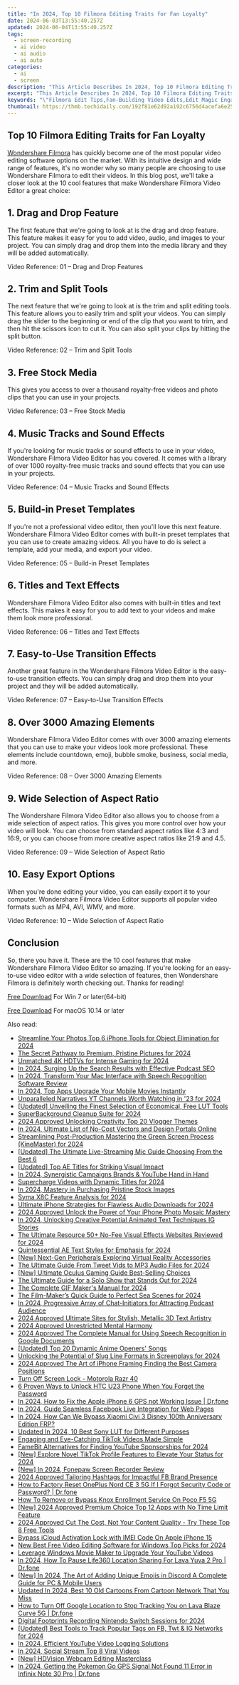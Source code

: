 ```yaml
---
title: "In 2024, Top 10 Filmora Editing Traits for Fan Loyalty"
date: 2024-06-03T13:55:40.257Z
updated: 2024-06-04T13:55:40.257Z
tags: 
  - screen-recording
  - ai video
  - ai audio
  - ai auto
categories: 
  - ai
  - screen
description: "This Article Describes In 2024, Top 10 Filmora Editing Traits for Fan Loyalty"
excerpt: "This Article Describes In 2024, Top 10 Filmora Editing Traits for Fan Loyalty"
keywords: "\"Filmora Edit Tips,Fan-Building Video Edits,Edit Magic Engagement,Top Creative Filmmaking,Trait Boosts Loyal Viewers,Film Magic Tricks,Creative Edit Techniques\""
thumbnail: https://thmb.techidaily.com/192f81e62d92a192c6756d4acefa6e25619bd0109c72bd43d2bf00cf25a87ef6.png
---
```


## Top 10 Filmora Editing Traits for Fan Loyalty

[Wondershare Filmora](https://tools.techidaily.com/wondershare/filmora/download/) has quickly become one of the most popular video editing software options on the market. With its intuitive design and wide range of features, it's no wonder why so many people are choosing to use Wondershare Filmora to edit their videos. In this blog post, we'll take a closer look at the 10 cool features that make Wondershare Filmora Video Editor a great choice:

## 1\. Drag and Drop Feature

The first feature that we're going to look at is the drag and drop feature. This feature makes it easy for you to add video, audio, and images to your project. You can simply drag and drop them into the media library and they will be added automatically.

Video Reference: 01 – Drag and Drop Features

## 2\. Trim and Split Tools

The next feature that we're going to look at is the trim and split editing tools. This feature allows you to easily trim and split your videos. You can simply drag the slider to the beginning or end of the clip that you want to trim, and then hit the scissors icon to cut it. You can also split your clips by hitting the split button.

Video Reference: 02 – Trim and Split Tools

## 3\. Free Stock Media

This gives you access to over a thousand royalty-free videos and photo clips that you can use in your projects.

Video Reference: 03 – Free Stock Media

## 4\. Music Tracks and Sound Effects

If you're looking for music tracks or sound effects to use in your video, Wondershare Filmora Video Editor has you covered. It comes with a library of over 1000 royalty-free music tracks and sound effects that you can use in your projects.

Video Reference: 04 – Music Tracks and Sound Effects

## 5\. Build-in Preset Templates

If you're not a professional video editor, then you'll love this next feature. Wondershare Filmora Video Editor comes with built-in preset templates that you can use to create amazing videos. All you have to do is select a template, add your media, and export your video.

Video Reference: 05 – Build-in Preset Templates

## 6\. Titles and Text Effects

Wondershare Filmora Video Editor also comes with built-in titles and text effects. This makes it easy for you to add text to your videos and make them look more professional.

Video Reference: 06 – Titles and Text Effects

## 7\. Easy-to-Use Transition Effects

Another great feature in the Wondershare Filmora Video Editor is the easy-to-use transition effects. You can simply drag and drop them into your project and they will be added automatically.

Video Reference: 07 – Easy-to-Use Transition Effects

## 8\. Over 3000 Amazing Elements

Wondershare Filmora Video Editor comes with over 3000 amazing elements that you can use to make your videos look more professional. These elements include countdown, emoji, bubble smoke, business, social media, and more.

Video Reference: 08 – Over 3000 Amazing Elements

## 9\. Wide Selection of Aspect Ratio

The Wondershare Filmora Video Editor also allows you to choose from a wide selection of aspect ratios. This gives you more control over how your video will look. You can choose from standard aspect ratios like 4:3 and 16:9, or you can choose from more creative aspect ratios like 21:9 and 4.5.

Video Reference: 09 – Wide Selection of Aspect Ratio

## 10\. Easy Export Options

When you're done editing your video, you can easily export it to your computer. Wondershare Filmora Video Editor supports all popular video formats such as MP4, AVI, WMV, and more.

Video Reference: 10 – Wide Selection of Aspect Ratio

## Conclusion

So, there you have it. These are the 10 cool features that make Wondershare Filmora Video Editor so amazing. If you're looking for an easy-to-use video editor with a wide selection of features, then Wondershare Filmora is definitely worth checking out. Thanks for reading!

[Free Download](https://tools.techidaily.com/wondershare/filmora/download/) For Win 7 or later(64-bit)

[Free Download](https://tools.techidaily.com/wondershare/filmora/download/) For macOS 10.14 or later


<ins class="adsbygoogle"
     style="display:block"
     data-ad-format="autorelaxed"
     data-ad-client="ca-pub-7571918770474297"
     data-ad-slot="1223367746"></ins>

<ins class="adsbygoogle"
     style="display:block"
     data-ad-format="autorelaxed"
     data-ad-client="ca-pub-7571918770474297"
     data-ad-slot="1223367746"></ins>



<ins class="adsbygoogle"
     style="display:block"
     data-ad-client="ca-pub-7571918770474297"
     data-ad-slot="8358498916"
     data-ad-format="auto"
     data-full-width-responsive="true"></ins>




<span class="atpl-alsoreadstyle">Also read:</span>
<div><ul>
<li><a href="https://some-tips.techidaily.com/streamline-your-photos-top-6-iphone-tools-for-object-elimination-for-2024/"><u>Streamline Your Photos  Top 6 iPhone Tools for Object Elimination for 2024</u></a></li>
<li><a href="https://some-tips.techidaily.com/the-secret-pathway-to-premium-pristine-pictures-for-2024/"><u>The Secret Pathway to Premium, Pristine Pictures for 2024</u></a></li>
<li><a href="https://some-tips.techidaily.com/unmatched-4k-hdtvs-for-intense-gaming-for-2024/"><u>Unmatched 4K HDTVs for Intense Gaming for 2024</u></a></li>
<li><a href="https://some-tips.techidaily.com/in-2024-surging-up-the-search-results-with-effective-podcast-seo/"><u>In 2024, Surging Up the Search Results with Effective Podcast SEO</u></a></li>
<li><a href="https://some-tips.techidaily.com/in-2024-transform-your-mac-interface-with-speech-recognition-software-review/"><u>In 2024, Transform Your Mac Interface with Speech Recognition Software Review</u></a></li>
<li><a href="https://some-tips.techidaily.com/in-2024-top-apps-upgrade-your-mobile-movies-instantly/"><u>In 2024, Top Apps  Upgrade Your Mobile Movies Instantly</u></a></li>
<li><a href="https://some-tips.techidaily.com/unparalleled-narratives-yt-channels-worth-watching-in-23-for-2024/"><u>Unparalleled Narratives  YT Channels Worth Watching in '23 for 2024</u></a></li>
<li><a href="https://some-tips.techidaily.com/updated-unveiling-the-finest-selection-of-economical-free-lut-tools/"><u>[Updated] Unveiling the Finest Selection of Economical, Free LUT Tools</u></a></li>
<li><a href="https://some-tips.techidaily.com/superbackground-cleanup-suite-for-2024/"><u>SuperBackground Cleanup Suite for 2024</u></a></li>
<li><a href="https://some-tips.techidaily.com/2024-approved-unlocking-creativity-top-20-vlogger-themes/"><u>2024 Approved  Unlocking Creativity  Top 20 Vlogger Themes</u></a></li>
<li><a href="https://some-tips.techidaily.com/in-2024-ultimate-list-of-no-cost-vectors-and-design-portals-online/"><u>In 2024, Ultimate List of No-Cost Vectors and Design Portals Online</u></a></li>
<li><a href="https://some-tips.techidaily.com/streamlining-post-production-mastering-the-green-screen-process-kinemaster-for-2024/"><u>Streamlining Post-Production  Mastering the Green Screen Process (KineMaster) for 2024</u></a></li>
<li><a href="https://some-tips.techidaily.com/updated-the-ultimate-live-streaming-mic-guide-choosing-from-the-best-6/"><u>[Updated] The Ultimate Live-Streaming Mic Guide  Choosing From the Best 6</u></a></li>
<li><a href="https://some-tips.techidaily.com/updated-top-ae-titles-for-striking-visual-impact/"><u>[Updated] Top AE Titles for Striking Visual Impact</u></a></li>
<li><a href="https://some-tips.techidaily.com/in-2024-synergistic-campaigns-brands-and-youtube-hand-in-hand/"><u>In 2024, Synergistic Campaigns  Brands & YouTube Hand in Hand</u></a></li>
<li><a href="https://some-tips.techidaily.com/supercharge-videos-with-dynamic-titles-for-2024/"><u>Supercharge Videos with Dynamic Titles for 2024</u></a></li>
<li><a href="https://some-tips.techidaily.com/in-2024-mastery-in-purchasing-pristine-stock-images/"><u>In 2024, Mastery in Purchasing Pristine Stock Images</u></a></li>
<li><a href="https://some-tips.techidaily.com/syma-x8c-feature-analysis-for-2024/"><u>Syma X8C Feature Analysis for 2024</u></a></li>
<li><a href="https://some-tips.techidaily.com/ultimate-iphone-strategies-for-flawless-audio-downloads-for-2024/"><u>Ultimate iPhone Strategies for Flawless Audio Downloads for 2024</u></a></li>
<li><a href="https://some-tips.techidaily.com/2024-approved-unlock-the-power-of-your-iphone-photo-mosaic-mastery/"><u>2024 Approved  Unlock the Power of Your iPhone  Photo Mosaic Mastery</u></a></li>
<li><a href="https://some-tips.techidaily.com/in-2024-unlocking-creative-potential-animated-text-techniques-ig-stories/"><u>In 2024, Unlocking Creative Potential  Animated Text Techniques IG Stories</u></a></li>
<li><a href="https://some-tips.techidaily.com/the-ultimate-resource-50plus-no-fee-visual-effects-websites-reviewed-for-2024/"><u>The Ultimate Resource  50+ No-Fee Visual Effects Websites Reviewed for 2024</u></a></li>
<li><a href="https://some-tips.techidaily.com/quintessential-ae-text-styles-for-emphasis-for-2024/"><u>Quintessential AE Text Styles for Emphasis for 2024</u></a></li>
<li><a href="https://some-tips.techidaily.com/new-next-gen-peripherals-exploring-virtual-reality-accessories/"><u>[New] Next-Gen Peripherals  Exploring Virtual Reality Accessories</u></a></li>
<li><a href="https://some-tips.techidaily.com/the-ultimate-guide-from-tweet-vids-to-mp3-audio-files-for-2024/"><u>The Ultimate Guide  From Tweet Vids to MP3 Audio Files for 2024</u></a></li>
<li><a href="https://some-tips.techidaily.com/new-ultimate-oculus-gaming-guide-best-selling-choices/"><u>[New] Ultimate Oculus Gaming Guide  Best-Selling Choices</u></a></li>
<li><a href="https://some-tips.techidaily.com/the-ultimate-guide-for-a-solo-show-that-stands-out-for-2024/"><u>The Ultimate Guide for a Solo Show that Stands Out for 2024</u></a></li>
<li><a href="https://some-tips.techidaily.com/the-complete-gif-makers-manual-for-2024/"><u>The Complete GIF Maker's Manual for 2024</u></a></li>
<li><a href="https://some-tips.techidaily.com/the-film-makers-quick-guide-to-perfect-sea-scenes-for-2024/"><u>The Film-Maker’s Quick Guide to Perfect Sea Scenes for 2024</u></a></li>
<li><a href="https://some-tips.techidaily.com/in-2024-progressive-array-of-chat-initiators-for-attracting-podcast-audience/"><u>In 2024, Progressive Array of Chat-Initiators for Attracting Podcast Audience</u></a></li>
<li><a href="https://some-tips.techidaily.com/2024-approved-ultimate-sites-for-stylish-metallic-3d-text-artistry/"><u>2024 Approved  Ultimate Sites for Stylish, Metallic 3D Text Artistry</u></a></li>
<li><a href="https://some-tips.techidaily.com/2024-approved-unrestricted-mental-harmony/"><u>2024 Approved  Unrestricted Mental Harmony</u></a></li>
<li><a href="https://some-tips.techidaily.com/2024-approved-the-complete-manual-for-using-speech-recognition-in-google-documents/"><u>2024 Approved  The Complete Manual for Using Speech Recognition in Google Documents</u></a></li>
<li><a href="https://some-tips.techidaily.com/updated-top-20-dynamic-anime-openers-songs/"><u>[Updated] Top 20 Dynamic Anime Openers' Songs</u></a></li>
<li><a href="https://some-tips.techidaily.com/unlocking-the-potential-of-slug-line-formats-in-screenplays-for-2024/"><u>Unlocking the Potential of Slug Line Formats in Screenplays for 2024</u></a></li>
<li><a href="https://some-tips.techidaily.com/2024-approved-the-art-of-iphone-framing-finding-the-best-camera-positions/"><u>2024 Approved  The Art of iPhone Framing  Finding the Best Camera Positions</u></a></li>
<li><a href="https://techidaily.com/turn-off-screen-lock-motorola-razr-40-by-drfone-android-unlock-android-unlock/"><u>Turn Off Screen Lock - Motorola Razr 40</u></a></li>
<li><a href="https://android-unlock.techidaily.com/6-proven-ways-to-unlock-htc-u23-phone-when-you-forget-the-password-by-drfone-android/"><u>6 Proven Ways to Unlock HTC U23 Phone When You Forget the Password</u></a></li>
<li><a href="https://iphone-location.techidaily.com/in-2024-how-to-fix-the-apple-iphone-6-gps-not-working-issue-drfone-by-drfone-virtual-ios/"><u>In 2024, How to Fix the Apple iPhone 6 GPS not Working Issue | Dr.fone</u></a></li>
<li><a href="https://facebook-videos.techidaily.com/in-2024-guide-seamless-facebook-live-integration-for-web-pages/"><u>In 2024, Guide  Seamless Facebook Live Integration for Web Pages</u></a></li>
<li><a href="https://bypass-frp.techidaily.com/in-2024-how-can-we-bypass-xiaomi-civi-3-disney-100th-anniversary-edition-frp-by-drfone-android/"><u>In 2024, How Can We Bypass Xiaomi Civi 3 Disney 100th Anniversary Edition FRP?</u></a></li>
<li><a href="https://ai-video-editing.techidaily.com/updated-in-2024-10-best-sony-lut-for-different-purposes/"><u>Updated In 2024, 10 Best Sony LUT for Different Purposes</u></a></li>
<li><a href="https://tiktok-clips.techidaily.com/engaging-and-eye-catching-tiktok-videos-made-simple/"><u>Engaging and Eye-Catching TikTok Videos Made Simple</u></a></li>
<li><a href="https://youtube-stream.techidaily.com/famebit-alternatives-for-finding-youtube-sponsorships-for-2024/"><u>FameBit Alternatives for Finding YouTube Sponsorships for 2024</u></a></li>
<li><a href="https://tiktok-video-recordings.techidaily.com/new-explore-novel-tiktok-profile-features-to-elevate-your-status-for-2024/"><u>[New] Explore Novel TikTok Profile Features to Elevate Your Status for 2024</u></a></li>
<li><a href="https://remote-screen-capture.techidaily.com/new-in-2024-fonepaw-screen-recorder-review/"><u>[New] In 2024, Fonepaw Screen Recorder Review</u></a></li>
<li><a href="https://facebook-videos.techidaily.com/2024-approved-tailoring-hashtags-for-impactful-fb-brand-presence/"><u>2024 Approved  Tailoring Hashtags for Impactful FB Brand Presence</u></a></li>
<li><a href="https://techidaily.com/how-to-factory-reset-oneplus-nord-ce-3-5g-if-i-forgot-security-code-or-password-drfone-by-drfone-reset-android-reset-android/"><u>How to Factory Reset OnePlus Nord CE 3 5G If I Forgot Security Code or Password? | Dr.fone</u></a></li>
<li><a href="https://easy-unlock-android.techidaily.com/how-to-remove-or-bypass-knox-enrollment-service-on-poco-f5-5g-by-drfone-android/"><u>How To Remove or Bypass Knox Enrollment Service On Poco F5 5G</u></a></li>
<li><a href="https://video-screen-grab.techidaily.com/new-2024-approved-premium-choice-top-12-apps-with-no-time-limit-feature/"><u>[New] 2024 Approved  Premium Choice  Top 12 Apps with No Time Limit Feature</u></a></li>
<li><a href="https://youtube-videos.techidaily.com/2024-approved-cut-the-cost-not-your-content-quality-try-these-top-8-free-tools/"><u>2024 Approved  Cut The Cost, Not Your Content Quality - Try These Top 8 Free Tools</u></a></li>
<li><a href="https://activate-lock.techidaily.com/bypass-icloud-activation-lock-with-imei-code-on-apple-iphone-15-by-drfone-ios/"><u>Bypass iCloud Activation Lock with IMEI Code On Apple iPhone 15</u></a></li>
<li><a href="https://smart-video-creator.techidaily.com/new-best-free-video-editing-software-for-windows-top-picks-for-2024/"><u>New Best Free Video Editing Software for Windows Top Picks for 2024</u></a></li>
<li><a href="https://youtube-videos.techidaily.com/leverage-windows-movie-maker-to-upgrade-your-youtube-videos/"><u>Leverage Windows Movie Maker to Upgrade Your YouTube Videos</u></a></li>
<li><a href="https://location-social.techidaily.com/in-2024-how-to-pause-life360-location-sharing-for-lava-yuva-2-pro-drfone-by-drfone-virtual-android/"><u>In 2024, How To Pause Life360 Location Sharing For Lava Yuva 2 Pro | Dr.fone</u></a></li>
<li><a href="https://discord-videos.techidaily.com/new-in-2024-the-art-of-adding-unique-emojis-in-discord-a-complete-guide-for-pc-and-mobile-users/"><u>[New] In 2024, The Art of Adding Unique Emojis in Discord  A Complete Guide for PC & Mobile Users</u></a></li>
<li><a href="https://animation-videos.techidaily.com/updated-in-2024-best-10-old-cartoons-from-cartoon-network-that-you-miss/"><u>Updated In 2024, Best 10 Old Cartoons From Cartoon Network That You Miss</u></a></li>
<li><a href="https://android-location-track.techidaily.com/how-to-turn-off-google-location-to-stop-tracking-you-on-lava-blaze-curve-5g-drfone-by-drfone-virtual-android/"><u>How to Turn Off Google Location to Stop Tracking You on Lava Blaze Curve 5G | Dr.fone</u></a></li>
<li><a href="https://screen-sharing-recording.techidaily.com/digital-footprints-recording-nintendo-switch-sessions-for-2024/"><u>Digital Footprints  Recording Nintendo Switch Sessions for 2024</u></a></li>
<li><a href="https://instagram-video-recordings.techidaily.com/updated-best-tools-to-track-popular-tags-on-fb-twt-and-ig-networks-for-2024/"><u>[Updated] Best Tools to Track Popular Tags on FB, Twt & IG Networks for 2024</u></a></li>
<li><a href="https://remote-screen-capture.techidaily.com/in-2024-efficient-youtube-video-logging-solutions/"><u>In 2024, Efficient YouTube Video Logging Solutions</u></a></li>
<li><a href="https://facebook-videos.techidaily.com/in-2024-social-stream-top-8-viral-videos/"><u>In 2024, Social Stream  Top 8 Viral Videos</u></a></li>
<li><a href="https://remote-screen-capture.techidaily.com/new-hdvision-webcam-editing-masterclass/"><u>[New] HDVision Webcam Editing Masterclass</u></a></li>
<li><a href="https://android-location.techidaily.com/in-2024-getting-the-pokemon-go-gps-signal-not-found-11-error-in-infinix-note-30-pro-drfone-by-drfone-virtual/"><u>In 2024, Getting the Pokemon Go GPS Signal Not Found 11 Error in Infinix Note 30 Pro | Dr.fone</u></a></li>
</ul></div>
